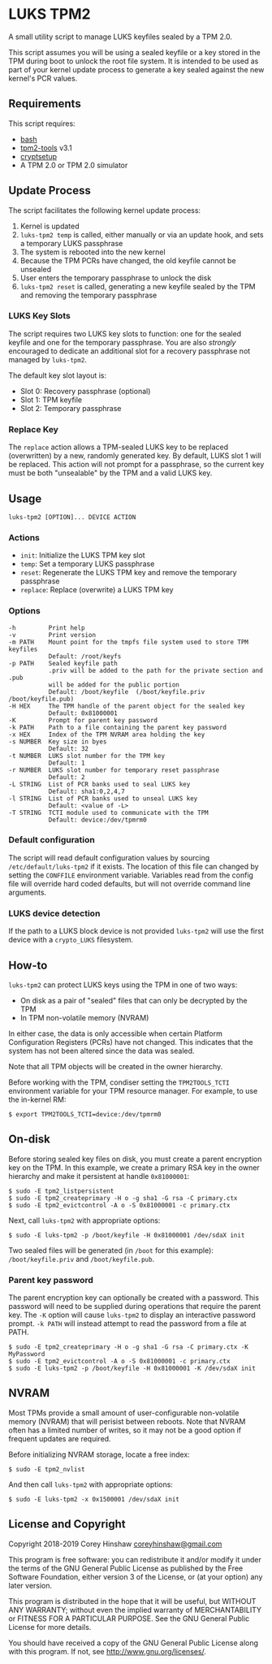 LUKS TPM2
=========

A small utility script to manage LUKS keyfiles sealed by a TPM 2.0.

This script assumes you will be using a sealed keyfile or a key stored in the
TPM during boot to unlock the root file system. It is intended to be used as
part of your kernel update process to generate a key sealed against the new
kernel's PCR values.

Requirements
------------

This script requires:

  * [bash](https://www.gnu.org/software/bash/)
  * [tpm2-tools](https://github.com/tpm2-software/tpm2-tools) v3.1
  * [cryptsetup](https://gitlab.com/cryptsetup/cryptsetup)
  * A TPM 2.0 or TPM 2.0 simulator

Update Process
--------------

The script facilitates the following kernel update process:

  1. Kernel is updated
  2. `luks-tpm2 temp` is called, either manually or via an update hook, and sets
     a temporary LUKS passphrase
  3. The system is rebooted into the new kernel
  4. Because the TPM PCRs have changed, the old keyfile cannot be unsealed
  5. User enters the temporary passphrase to unlock the disk
  6. `luks-tpm2 reset` is called, generating a new keyfile sealed by the TPM and
     removing the temporary passphrase

### LUKS Key Slots

The script requires two LUKS key slots to function: one for the sealed keyfile
and one for the temporary passphrase. You are also *strongly* encouraged to
dedicate an additional slot for a recovery passphrase not managed by `luks-tpm2`.

The default key slot layout is:

  * Slot 0: Recovery passphrase (optional)
  * Slot 1: TPM keyfile
  * Slot 2: Temporary passphrase

### Replace Key

The `replace` action allows a TPM-sealed LUKS key to be replaced (overwritten)
by a new, randomly generated key. By default, LUKS slot 1 will be replaced.
This action will not prompt for a passphrase, so the current key must be both
"unsealable" by the TPM and a valid LUKS key.

Usage
-----

    luks-tpm2 [OPTION]... DEVICE ACTION

### Actions

  * `init`: Initialize the LUKS TPM key slot
  * `temp`: Set a temporary LUKS passphrase
  * `reset`: Regenerate the LUKS TPM key and remove the temporary passphrase
  * `replace`: Replace (overwrite) a LUKS TPM key

### Options

    -h         Print help
    -v         Print version
    -m PATH    Mount point for the tmpfs file system used to store TPM keyfiles
               Default: /root/keyfs
    -p PATH    Sealed keyfile path
               .priv will be added to the path for the private section and .pub
               will be added for the public portion
               Default: /boot/keyfile  (/boot/keyfile.priv /boot/keyfile.pub)
    -H HEX     The TPM handle of the parent object for the sealed key
               Default: 0x81000001
    -K         Prompt for parent key password
    -k PATH    Path to a file containing the parent key password
    -x HEX     Index of the TPM NVRAM area holding the key
    -s NUMBER  Key size in byes
               Default: 32
    -t NUMBER  LUKS slot number for the TPM key
               Default: 1
    -r NUMBER  LUKS slot number for temporary reset passphrase
               Default: 2
    -L STRING  List of PCR banks used to seal LUKS key
               Default: sha1:0,2,4,7
    -l STRING  List of PCR banks used to unseal LUKS key
               Default: <value of -L>
    -T STRING  TCTI module used to communicate with the TPM
               Default: device:/dev/tpmrm0

### Default configuration

The script will read default configuration values by sourcing
`/etc/default/luks-tpm2` if it exists. The location of this file can changed by
setting the `CONFFILE` environment variable. Variables read from the config
file will override hard coded defaults, but will not override command line
arguments.

### LUKS device detection

If the path to a LUKS block device is not provided `luks-tpm2` will use the
first device with a `crypto_LUKS` filesystem.

How-to
------

`luks-tpm2` can protect LUKS keys using the TPM in one of two ways:

  * On disk as a pair of "sealed" files that can only be decrypted by the TPM
  * In TPM non-volatile memory (NVRAM)

In either case, the data is only accessible when certain Platform Configuration
Registers (PCRs) have not changed. This indicates that the system has not been
altered since the data was sealed.

Note that all TPM objects will be created in the owner hierarchy.

Before working with the TPM, condiser setting the `TPM2TOOLS_TCTI` environment
variable for your TPM resource manager. For example, to use the in-kernel RM:

    $ export TPM2TOOLS_TCTI=device:/dev/tpmrm0

## On-disk

Before storing sealed key files on disk, you must create a parent encryption key
on the TPM. In this example, we create a primary RSA key in the owner hierarchy
and make it persistent at handle `0x81000001`:

    $ sudo -E tpm2_listpersistent
    $ sudo -E tpm2_createprimary -H o -g sha1 -G rsa -C primary.ctx
    $ sudo -E tpm2_evictcontrol -A o -S 0x81000001 -c primary.ctx

Next, call `luks-tpm2` with appropriate options:

    $ sudo -E luks-tpm2 -p /boot/keyfile -H 0x81000001 /dev/sdaX init

Two sealed files will be generated (in `/boot` for this example):
`/boot/keyfile.priv` and `/boot/keyfile.pub`.

### Parent key password

The parent encryption key can optionally be created with a password. This
password will need to be supplied during operations that require the parent key.
The `-K` option will cause `luks-tpm2` to display an interactive password
prompt. `-k PATH` will instead attempt to read the password from a file at PATH.

    $ sudo -E tpm2_createprimary -H o -g sha1 -G rsa -C primary.ctx -K MyPassword
    $ sudo -E tpm2_evictcontrol -A o -S 0x81000001 -c primary.ctx
    $ sudo -E luks-tpm2 -p /boot/keyfile -H 0x81000001 -K /dev/sdaX init

## NVRAM

Most TPMs provide a small amount of user-configurable non-volatile memory
(NVRAM) that will perisist between reboots. Note that NVRAM often has a limited
number of writes, so it may not be a good option if frequent updates are
required.

Before initializing NVRAM storage, locate a free index:

    $ sudo -E tpm2_nvlist

And then call `luks-tpm2` with appropriate options:

    $ sudo -E luks-tpm2 -x 0x1500001 /dev/sdaX init

License and Copyright
---------------------

Copyright 2018-2019 Corey Hinshaw <coreyhinshaw@gmail.com>

This program is free software: you can redistribute it and/or modify
it under the terms of the GNU General Public License as published by
the Free Software Foundation, either version 3 of the License, or
(at your option) any later version.

This program is distributed in the hope that it will be useful,
but WITHOUT ANY WARRANTY; without even the implied warranty of
MERCHANTABILITY or FITNESS FOR A PARTICULAR PURPOSE.  See the
GNU General Public License for more details.

You should have received a copy of the GNU General Public License
along with this program.  If not, see <http://www.gnu.org/licenses/>.
